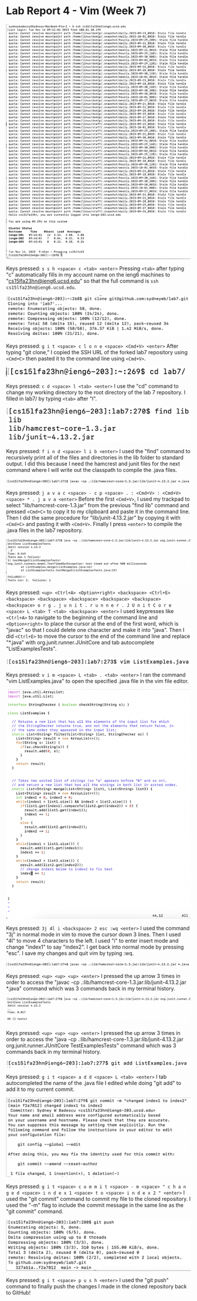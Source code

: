 # Lab Report 4 - Vim (Week 7)

![ssh_to_ieng6](labReport4images/ssh_to_ieng6.png)

Keys pressed: `s s h <space> c <tab> <enter>`
Pressing `<tab>` after typing "c" automatically fills in my account name on the ieng6 machines to "cs15lfa23hn@ieng6.ucsd.edu" so that the full command is `ssh cs15lfa23hn@ieng6.ucsd.edu`.

![git_clone](labReport4images/git_clone.png)

Keys pressed: `g i t <space> c l o n e <space> <Cmd+V> <enter>`
After typing "git clone," I copied the SSH URL of the forked lab7 repository using `<Cmd+C>` then pasted it to the command line using `<Cmd+V>`.

![cdlab7](labReport4images/cdlab7.png)

Keys pressed: `c d <space> l <tab> <enter>`
I use the "cd" command to change my working directory to the root directory of the lab 7 repository. I filled in lab7/ by typing `<tab>` after "l".

![findlib](labReport4images/findlib.png)

Keys pressed: `f i n d <space> l i b <enter>`
I used the "find" command to recursively print all of the files and directories in the lib folder to standard output. I did this because I need the hamcrest and junit files for the next command where I will write out the classpath to compile the .java files.

![javac](labReport4images/javac.png)

Keys pressed: `j a v a c <space> - c p <space> . : <Cmd+V> : <Cmd+V> <space> * . j a v a <enter>`
Before the first `<Cmd+V>`, I used my trackpad to select "lib/hamcrest-core-1.3.jar" from the previous "find lib" command and pressed `<Cmd+C>` to copy it to my clipboard and paste it in the command line. Then I did the same procedure for "lib/junit-4.13.2.jar" by copying it with `<Cmd+C>` and pasting it with `<Cmd+V>`. Finally I press `<enter>` to compile the .java files in the lab7 repository.

![java](labReport4images/java.png)

Keys pressed: `<up> <Ctrl+A> <Option+right> <backspace> <Ctrl+E> <backspace> <backspace> <backspace> <backspace> <backspace> <backspace> o r g . j u n i t . r u n n e r . J U n i t C o r e <space> L <tab> T <tab> <backspace> <enter>`
I used keypresses like `<Ctrl+A>` to navigate to the beginning of the command line and `<Option+right>` to place the cursor at the end of the first word, which is "javac" so that I could delete one character and make it into "java". Then I did `<Ctrl+E>` to move the cursor to the end of the command line and replace "*.java" with org.junit.runner.JUnitCore and tab autocomplete "ListExamplesTests".

![vim](labReport4images/vim.png)

Keys pressed: `v i m <space> L <tab> . <tab> <enter>`
I ran the command "vim ListExamples.java" to open the specified .java file in the vim file editor.

![vimeditfile](labReport4images/vimeditfile.png)

Keys pressed: `3j 4l i <backspace> 2 esc :wq <enter>`
I used the command "3j" in normal mode in vim to move the cursor down 3 lines. Then I used "4l" to move 4 characters to the left. I used "i" to enter insert mode and change "index1" to say "index2". I get back into normal mode by pressing "esc". I save my changes and quit vim by typing :wq.

![javacagain](labReport4images/javacagain.png)

Keys pressed: `<up> <up> <up> <enter>`
I pressed the up arrow 3 times in order to access the "javac -cp .:lib/hamcrest-core-1.3.jar:lib/junit-4.13.2.jar *.java" command which was 3 commands back in my terminal history.

![javaagain](labReport4images/javaagain.png)

Keys pressed: `<up> <up> <up> <enter>`
I pressed the up arrow 3 times in order to access the "java -cp .:lib/hamcrest-core-1.3.jar:lib/junit-4.13.2.jar org.junit.runner.JUnitCore TestExamplesTests" command which was 3 commands back in my terminal history.

![gitadd](labReport4images/gitadd.png)

Keys pressed: `g i t <space> a d d <space> L <tab> <enter>`
I tab autocompleted the name of the .java file I edited while doing "git add" to add it to my current commit.

![gitcommit](labReport4images/gitcommitupdated.png)

Keys pressed: `g i t <space> c o m m i t <space> - m <space> " c h a n g e d <space> i n d e x 1 <space> t o <space> i n d e x 2 " <enter>`
I used the "git commit" command to commit my file to the cloned repository. I used the "-m" flag to include the commit message in the same line as the "git commit" command.

![gitpush](labReport4images/gitpushupdated.png)

Keys pressed: `g i t <space> p u s h <enter>`
I used the "git push" command to finally push the changes I made in the cloned repository back to GitHub!

